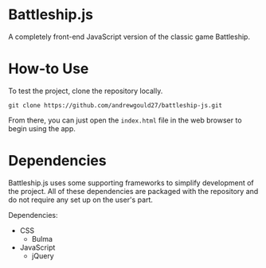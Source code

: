 # Battleship.js

A completely front-end JavaScript version of the classic game Battleship.

# How-to Use

To test the project, clone the repository locally.
```
git clone https://github.com/andrewgould27/battleship-js.git
```
From there, you can just open the `index.html` file in the web browser to begin using the app.

# Dependencies

Battleship.js uses some supporting frameworks to simplify development of the project. All of these dependencies are packaged with the repository and do not require any set up on the user's part.

Dependencies:
* CSS
    * Bulma
* JavaScript
    * jQuery